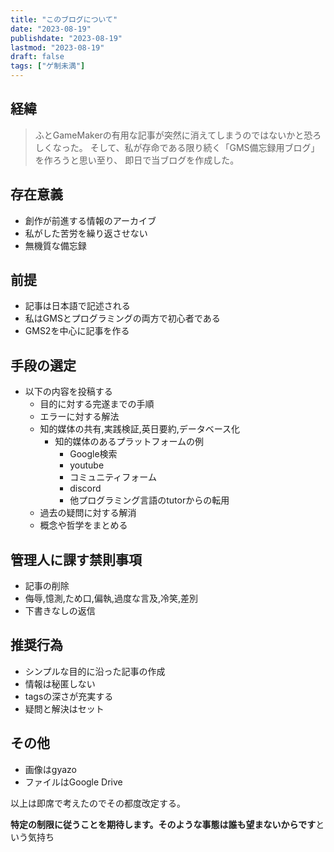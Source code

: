 ```yaml
---
title: "このブログについて"
date: "2023-08-19"
publishdate: "2023-08-19"
lastmod: "2023-08-19"
draft: false
tags: ["ゲ制未満"]
---
```


## 経緯

 > ふとGameMakerの有用な記事が突然に消えてしまうのではないかと恐ろしくなった。
 > そして、私が存命である限り続く「GMS備忘録用ブログ」を作ろうと思い至り、
 > 即日で当ブログを作成した。
## 存在意義

- 創作が前進する情報のアーカイブ 
- 私がした苦労を繰り返させない
- 無機質な備忘録
## 前提
- 記事は日本語で記述される
- 私はGMSとプログラミングの両方で初心者である
- GMS2を中心に記事を作る
## 手段の選定
- 以下の内容を投稿する
	- 目的に対する完遂までの手順
	- エラーに対する解法
	- 知的媒体の共有,実践検証,英日要約,データベース化
		- 知的媒体のあるプラットフォームの例
			- Google検索
			- youtube
			- コミュニティフォーム
			- discord
			- 他プログラミング言語のtutorからの転用
	- 過去の疑問に対する解消
	- 概念や哲学をまとめる

## 管理人に課す禁則事項
- 記事の削除
- 侮辱,憶測,ため口,偏執,過度な言及,冷笑,差別
- 下書きなしの返信
## 推奨行為
- シンプルな目的に沿った記事の作成
- 情報は秘匿しない
- tagsの深さが充実する
- 疑問と解決はセット
## その他
- 画像はgyazo
- ファイルはGoogle Drive


以上は即席で考えたのでその都度改定する。

**特定の制限に従うことを期待します。そのような事態は誰も望まないからです**という気持ち
